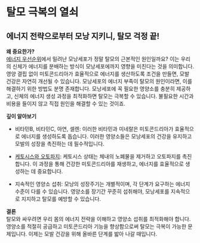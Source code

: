 # 탈모 극복의 열쇠

## 에너지 전략으로부터 모낭 지키니, 탈모 걱정 끝!

**왜 중요한가?**  
[에너지 우선순위](/m04/m0402/m040201/m04020101)에서 밀려난 모낭세포가 정말 탈모의 근본적인 원인일까요? 이는 우리의 신체가 에너지를 분배하는 방식이 모낭세포에까지 영향을 미친다는 것을 의미합니다. 영양 결핍 없이 미토콘드리아가 효율적으로 에너지를 생산하도록 조건을 만들면, 모발 건강은 자연히 개선될 수 있습니다. 
모낭세포의 에너지 부족이 탈모의 원인이라면, 이를 해결하기 위한 방법도 분명 존재합니다. 모낭세포에 꼭 필요한 영양소를 충분히 제공하고, 신체의 에너지 생성 과정을 최적화하면 탈모는 극복할 수 있습니다. 불필요한 시간과 비용을 들이지 않고 직접 원인을 해결할 수 있는 것이죠.  
  
**깊이 알아보기**  

 - 비타민B, 비타민C, 아연, 셀렌: 이러한 비타민과 미네랄은 미토콘드리아가 효율적으로 에너지를 생성하도록 돕습니다. 이러한 영양소들은 모낭세포의 건강을 유지하고 모발의 성장을 촉진하는 데 필수적입니다.  

 - [케토시스와 오토파지](/m04/m0407/m040703): 케토시스 상태는 체내의 노폐물을 제거하고 오토파지를 촉진합니다. 이 과정을 통해 건강한 미토콘드리아를 재생하고, 에너지를 효율적으로 생성하는 데 중요합니다.  
 
 - 지속적인 영양소 섭취: 모낭의 성장주기는 개별적이며, 각 단계가 요구하는 에너지 수준이 다를 수 있습니다. 영양소를 장기간 꾸준히 섭취해야, 모낭세포를 지속적으로 지지하고 탈모를 예방할 수 있습니다.  
  
**결론**   
탈모와 싸우려면 우리 몸의 에너지 전략을 이해하고 영양소 섭취를 최적화해야 합니다. 영양소를 적절히 공급하고 미토콘드리아 기능을 향상함으로써 탈모는 극복이 가능한 문제입니다. 이제는 모발 건강을 위해 올바른 단계를 밟아 나갈 때입니다.
<!--stackedit_data:
eyJoaXN0b3J5IjpbLTY0Njg0Mjg3MywtMTY3NDg5MzExMV19
-->